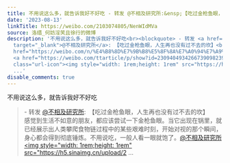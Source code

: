 ```yaml
---
title: 不用说这么多，就告诉我好不好吃 - 转发 @不相及研究所:&ensp;【吃过金枪鱼眼，人生再也没有过不去的坎】感觉到生活不如意的朋友，都应该尝试一下金枪鱼眼。当它...
date: '2023-08-13'
linkTitle: https://weibo.com/2103074805/NenWIdMVa
source: 洛缙_何妨淫笑且徐行的微博
description: '不用说这么多，就告诉我好不好吃<br><blockquote> - 转发 <a href="https://weibo.com/7207018997"
  target="_blank">@不相及研究所</a>: 【吃过金枪鱼眼，人生再也没有过不去的坎】<br>感觉到生活不如意的朋友，都应该尝试一下金枪鱼眼。当它出现在锅里，就已经展示出人类攀爬食物链过程中的某些艰难时刻，开始对视的那个瞬间，身心都会得到彻底锤炼。不用说吃，一般人看一眼就饱了。<a
  href="https://weibo.com/n/%E4%B8%8D%E7%9B%B8%E5%8F%8A%E7%A0%94%E7%A9%B6%E6%89%80">@不相及研究所</a>
  <a href="https://weibo.com/ttarticle/p/show?id=2309404934266739098239" data-hide=""><span
  class="url-icon"><img style="width: 1rem;height: 1rem" src="https://h5.sinaimg.cn/upload/2
  ...'
disable_comments: true
---
```

不用说这么多，就告诉我好不好吃<br><blockquote> - 转发 <a href="https://weibo.com/7207018997" target="_blank">@不相及研究所</a>: 【吃过金枪鱼眼，人生再也没有过不去的坎】<br>感觉到生活不如意的朋友，都应该尝试一下金枪鱼眼。当它出现在锅里，就已经展示出人类攀爬食物链过程中的某些艰难时刻，开始对视的那个瞬间，身心都会得到彻底锤炼。不用说吃，一般人看一眼就饱了。<a href="https://weibo.com/n/%E4%B8%8D%E7%9B%B8%E5%8F%8A%E7%A0%94%E7%A9%B6%E6%89%80">@不相及研究所</a> <a href="https://weibo.com/ttarticle/p/show?id=2309404934266739098239" data-hide=""><span class="url-icon"><img style="width: 1rem;height: 1rem" src="https://h5.sinaimg.cn/upload/2 ...